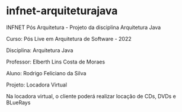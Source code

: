 # infnet-arquiteturajava
INFNET Pós Arquitetura - Projeto da disciplina Arquitetura Java

Curso: Pós Live em Arquitetura de Software - 2022

Disciplina: Arquitetura Java

Professor: Elberth Lins Costa de Moraes

Aluno: Rodrigo Feliciano da Silva

Projeto: Locadora Virtual


Na locadora virtual, o cliente poderá realizar locação de CDs, DVDs e BLueRays
